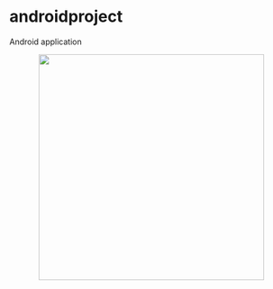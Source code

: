 # androidproject
Android application
<!-- ![Alt text](/Users/chg/Desktop/androidproject/QdjKgE4.jpg?raw=true ) -->

<div align="center">
    <img src="/Users/chg/Desktop/androidproject/QdjKgE4.jpg" width="400px"</img> 
</div>